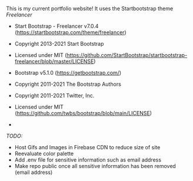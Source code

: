 This is my current portfolio website! It uses the Startbootstrap theme _Freelancer_

- Start Bootstrap - Freelancer v7.0.4 (https://startbootstrap.com/theme/freelancer)
- Copyright 2013-2021 Start Bootstrap
- Licensed under MIT (https://github.com/StartBootstrap/startbootstrap-freelancer/blob/master/LICENSE)

 - Bootstrap v5.1.0 (https://getbootstrap.com/)
 - Copyright 2011-2021 The Bootstrap Authors
 - Copyright 2011-2021 Twitter, Inc.
 - Licensed under MIT (https://github.com/twbs/bootstrap/blob/main/LICENSE)
 -

*TODO:* 
- Host Gifs and Images in Firebase CDN to reduce size of site
- Reevaluate color palette
- Add .env file for sensitive information such as email address
- Make repo public once all sensitive information has been removed (email address)
